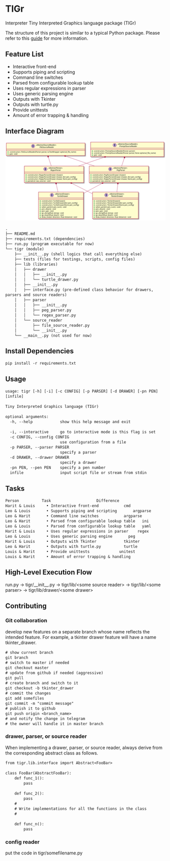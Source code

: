 # TIGr

Interpreter Tiny Interpreted Graphics language package (TIGr)

The structure of this project is similar to a typical Python package. Please refer to this [guide](https://docs.python-guide.org/writing/structure/) for more information.

## Feature List
* Interactive front-end
* Supports piping and scripting
* Command line switches
* Parsed from configurable lookup table
* Uses regular expressions in parser
* Uses generic parsing engine
* Outputs with Tkinter
* Outputs with turtle.py
* Provide unittests
* Amount of error trapping & handling


## Interface Diagram
![interface diagram](/docs/diagram/interface.svg?raw=true "Logo Title Text 1")


```
.
├── README.md
├── requirements.txt (dependencies)
├── run.py (program executable for now)
└── tigr (module)
    ├── __init__.py (shell logics that call everything else)
    ├── tests (files for testings, scripts, config files)
    ├── lib (libraries)
    │   ├── drawer
    │   │   ├── __init__.py
    │   │   └── turtle_drawer.py
    │   ├── __init__.py
    │   ├── interface.py (pre-defined class behavior for drawers, parsers and source readers)
    │   ├── parser
    │   │   ├── __init__.py
    │   │   ├── peg_parser.py
    │   │   └── regex_parser.py
    │   └── source_reader
    │       ├── file_source_reader.py
    │       └── __init__.py
    └── __main__.py (not used for now)
```


## Install Dependencies
```
pip install -r requirements.txt
```

## Usage
```
usage: tigr [-h] [-i] [-c CONFIG] [-p PARSER] [-d DRAWER] [-pn PEN] [infile]

Tiny Interpreted Graphics language (TIGr)

optional arguments:
  -h, --help            show this help message and exit

  -i, --interactive     go to interactive mode is this flag is set
  -c CONFIG, --config CONFIG
                        use configuration from a file
  -p PARSER, --parser PARSER
                        specify a parser
  -d DRAWER, --drawer DRAWER
                        specify a drawer
  -pn PEN, --pen PEN    specify a pen number
  infile                input script file or stream from stdin

```

## Tasks
```
Person          Task                    Difference
Harit & Louis     • Interactive front-end           cmd
Leo & Louis       • Supports piping and scripting       argparse
Leo & Harit       • Command line switches           argparse
Leo & Harit       • Parsed from configurable lookup table   ini
Leo & Louis       • Parsed from configurable lookup table   yaml
Harit & Louis     • Uses regular expressions in parser    regex
Leo & Louis       • Uses generic parsing engine       peg
Harit & Louis     • Outputs with Tkinter            tkinter
Leo & Harit       • Outputs with turtle.py          turtle
Louis & Harit     • Provide unittests             unitest
Louis & Harit     • Amount of error trapping & handling         
```

## High-Level Execution Flow

run.py -> tigr/\_\_init\_\_.py -> tigr/lib/\<some source reader\> -> tigr/lib/\<some parser\> -> tigr/lib/drawer/\<some drawer\>

## Contributing

### Git collaboration
develop new features on a separate branch whose name reflects the intended feature. For example, a tkinter drawer feature will have a name tkinter_drawer.
```
# show current branch
git branch
# switch to master if needed
git checkout master
# update from github if needed (aggressive)
git pull
# create branch and switch to it
git checkout -b tkinter_drawer
# commit the changes
git add somefiles
git commit -m "commit message"
# publish it to github
git push origin <branch_name>
# and notify the change in telegram
# the owner will handle it in master branch
``` 

### drawer, parser, or source reader
When implementing a drawer, parser, or source reader, always derive from the corresponding abstract class as follows.
```
from tigr.lib.interface import Abstract<FooBar>

class FooBar(AbstractFooBar):
	def func_1():
		pass

	def func_2():
		pass
	#
	# Write implementations for all the functions in the class
	#

	def func_n():
		pass
```

### config reader
put the code in tigr/somefilename.py